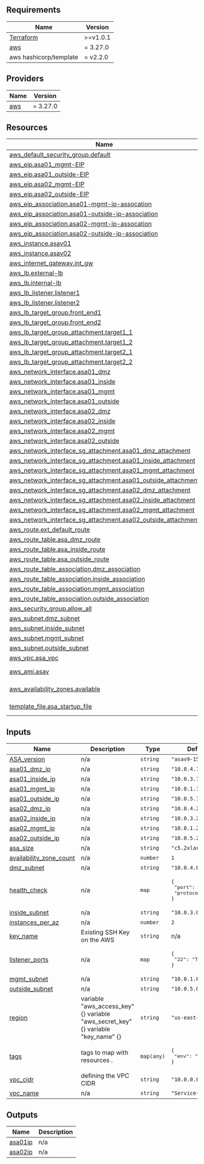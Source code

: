 

<!-- BEGIN_TF_DOCS -->
## Requirements

| Name | Version |
|------|---------|
| [Terraform](https://learn.hashicorp.com/terraform/getting-started/install.html) | >=v1.0.1 |
| <a name="requirement_aws"></a> [aws](#requirement\_aws) | = 3.27.0 |
| aws hashicorp/template | = v2.2.0 |

## Providers

| Name | Version |
|------|---------|
| <a name="provider_aws"></a> [aws](#provider\_aws) | = 3.27.0 |

## Resources

| Name | Type |
|------|------|
| [aws_default_security_group.default](https://registry.terraform.io/providers/hashicorp/aws/latest/docs/resources/default_security_group) | resource |
| [aws_eip.asa01_mgmt-EIP](https://registry.terraform.io/providers/hashicorp/aws/latest/docs/resources/eip) | resource |
| [aws_eip.asa01_outside-EIP](https://registry.terraform.io/providers/hashicorp/aws/latest/docs/resources/eip) | resource |
| [aws_eip.asa02_mgmt-EIP](https://registry.terraform.io/providers/hashicorp/aws/latest/docs/resources/eip) | resource |
| [aws_eip.asa02_outside-EIP](https://registry.terraform.io/providers/hashicorp/aws/latest/docs/resources/eip) | resource |
| [aws_eip_association.asa01-mgmt-ip-assocation](https://registry.terraform.io/providers/hashicorp/aws/latest/docs/resources/eip_association) | resource |
| [aws_eip_association.asa01-outside-ip-association](https://registry.terraform.io/providers/hashicorp/aws/latest/docs/resources/eip_association) | resource |
| [aws_eip_association.asa02-mgmt-ip-assocation](https://registry.terraform.io/providers/hashicorp/aws/latest/docs/resources/eip_association) | resource |
| [aws_eip_association.asa02-outside-ip-association](https://registry.terraform.io/providers/hashicorp/aws/latest/docs/resources/eip_association) | resource |
| [aws_instance.asav01](https://registry.terraform.io/providers/hashicorp/aws/latest/docs/resources/instance) | resource |
| [aws_instance.asav02](https://registry.terraform.io/providers/hashicorp/aws/latest/docs/resources/instance) | resource |
| [aws_internet_gateway.int_gw](https://registry.terraform.io/providers/hashicorp/aws/latest/docs/resources/internet_gateway) | resource |
| [aws_lb.external-lb](https://registry.terraform.io/providers/hashicorp/aws/latest/docs/resources/lb) | resource |
| [aws_lb.internal-lb](https://registry.terraform.io/providers/hashicorp/aws/latest/docs/resources/lb) | resource |
| [aws_lb_listener.listener1](https://registry.terraform.io/providers/hashicorp/aws/latest/docs/resources/lb_listener) | resource |
| [aws_lb_listener.listener2](https://registry.terraform.io/providers/hashicorp/aws/latest/docs/resources/lb_listener) | resource |
| [aws_lb_target_group.front_end1](https://registry.terraform.io/providers/hashicorp/aws/latest/docs/resources/lb_target_group) | resource |
| [aws_lb_target_group.front_end2](https://registry.terraform.io/providers/hashicorp/aws/latest/docs/resources/lb_target_group) | resource |
| [aws_lb_target_group_attachment.target1_1](https://registry.terraform.io/providers/hashicorp/aws/latest/docs/resources/lb_target_group_attachment) | resource |
| [aws_lb_target_group_attachment.target1_2](https://registry.terraform.io/providers/hashicorp/aws/latest/docs/resources/lb_target_group_attachment) | resource |
| [aws_lb_target_group_attachment.target2_1](https://registry.terraform.io/providers/hashicorp/aws/latest/docs/resources/lb_target_group_attachment) | resource |
| [aws_lb_target_group_attachment.target2_2](https://registry.terraform.io/providers/hashicorp/aws/latest/docs/resources/lb_target_group_attachment) | resource |
| [aws_network_interface.asa01_dmz](https://registry.terraform.io/providers/hashicorp/aws/latest/docs/resources/network_interface) | resource |
| [aws_network_interface.asa01_inside](https://registry.terraform.io/providers/hashicorp/aws/latest/docs/resources/network_interface) | resource |
| [aws_network_interface.asa01_mgmt](https://registry.terraform.io/providers/hashicorp/aws/latest/docs/resources/network_interface) | resource |
| [aws_network_interface.asa01_outside](https://registry.terraform.io/providers/hashicorp/aws/latest/docs/resources/network_interface) | resource |
| [aws_network_interface.asa02_dmz](https://registry.terraform.io/providers/hashicorp/aws/latest/docs/resources/network_interface) | resource |
| [aws_network_interface.asa02_inside](https://registry.terraform.io/providers/hashicorp/aws/latest/docs/resources/network_interface) | resource |
| [aws_network_interface.asa02_mgmt](https://registry.terraform.io/providers/hashicorp/aws/latest/docs/resources/network_interface) | resource |
| [aws_network_interface.asa02_outside](https://registry.terraform.io/providers/hashicorp/aws/latest/docs/resources/network_interface) | resource |
| [aws_network_interface_sg_attachment.asa01_dmz_attachment](https://registry.terraform.io/providers/hashicorp/aws/latest/docs/resources/network_interface_sg_attachment) | resource |
| [aws_network_interface_sg_attachment.asa01_inside_attachment](https://registry.terraform.io/providers/hashicorp/aws/latest/docs/resources/network_interface_sg_attachment) | resource |
| [aws_network_interface_sg_attachment.asa01_mgmt_attachment](https://registry.terraform.io/providers/hashicorp/aws/latest/docs/resources/network_interface_sg_attachment) | resource |
| [aws_network_interface_sg_attachment.asa01_outside_attachment](https://registry.terraform.io/providers/hashicorp/aws/latest/docs/resources/network_interface_sg_attachment) | resource |
| [aws_network_interface_sg_attachment.asa02_dmz_attachment](https://registry.terraform.io/providers/hashicorp/aws/latest/docs/resources/network_interface_sg_attachment) | resource |
| [aws_network_interface_sg_attachment.asa02_inside_attachment](https://registry.terraform.io/providers/hashicorp/aws/latest/docs/resources/network_interface_sg_attachment) | resource |
| [aws_network_interface_sg_attachment.asa02_mgmt_attachment](https://registry.terraform.io/providers/hashicorp/aws/latest/docs/resources/network_interface_sg_attachment) | resource |
| [aws_network_interface_sg_attachment.asa02_outside_attachment](https://registry.terraform.io/providers/hashicorp/aws/latest/docs/resources/network_interface_sg_attachment) | resource |
| [aws_route.ext_default_route](https://registry.terraform.io/providers/hashicorp/aws/latest/docs/resources/route) | resource |
| [aws_route_table.asa_dmz_route](https://registry.terraform.io/providers/hashicorp/aws/latest/docs/resources/route_table) | resource |
| [aws_route_table.asa_inside_route](https://registry.terraform.io/providers/hashicorp/aws/latest/docs/resources/route_table) | resource |
| [aws_route_table.asa_outside_route](https://registry.terraform.io/providers/hashicorp/aws/latest/docs/resources/route_table) | resource |
| [aws_route_table_association.dmz_association](https://registry.terraform.io/providers/hashicorp/aws/latest/docs/resources/route_table_association) | resource |
| [aws_route_table_association.inside_association](https://registry.terraform.io/providers/hashicorp/aws/latest/docs/resources/route_table_association) | resource |
| [aws_route_table_association.mgmt_association](https://registry.terraform.io/providers/hashicorp/aws/latest/docs/resources/route_table_association) | resource |
| [aws_route_table_association.outside_association](https://registry.terraform.io/providers/hashicorp/aws/latest/docs/resources/route_table_association) | resource |
| [aws_security_group.allow_all](https://registry.terraform.io/providers/hashicorp/aws/latest/docs/resources/security_group) | resource |
| [aws_subnet.dmz_subnet](https://registry.terraform.io/providers/hashicorp/aws/latest/docs/resources/subnet) | resource |
| [aws_subnet.inside_subnet](https://registry.terraform.io/providers/hashicorp/aws/latest/docs/resources/subnet) | resource |
| [aws_subnet.mgmt_subnet](https://registry.terraform.io/providers/hashicorp/aws/latest/docs/resources/subnet) | resource |
| [aws_subnet.outside_subnet](https://registry.terraform.io/providers/hashicorp/aws/latest/docs/resources/subnet) | resource |
| [aws_vpc.asa_vpc](https://registry.terraform.io/providers/hashicorp/aws/latest/docs/resources/vpc) | resource |
| [aws_ami.asav](https://registry.terraform.io/providers/hashicorp/aws/latest/docs/data-sources/ami) | data source |
| [aws_availability_zones.available](https://registry.terraform.io/providers/hashicorp/aws/latest/docs/data-sources/availability_zones) | data source |
| [template_file.asa_startup_file](https://registry.terraform.io/providers/hashicorp/template/latest/docs/data-sources/file) | data source |

## Inputs

| Name | Description | Type | Default | Required |
|------|-------------|------|---------|:--------:|
| <a name="input_ASA_version"></a> [ASA\_version](#input\_ASA\_version) | n/a | `string` | `"asav9-15-1"` | no |
| <a name="input_asa01_dmz_ip"></a> [asa01\_dmz\_ip](#input\_asa01\_dmz\_ip) | n/a | `string` | `"10.0.4.10"` | no |
| <a name="input_asa01_inside_ip"></a> [asa01\_inside\_ip](#input\_asa01\_inside\_ip) | n/a | `string` | `"10.0.3.10"` | no |
| <a name="input_asa01_mgmt_ip"></a> [asa01\_mgmt\_ip](#input\_asa01\_mgmt\_ip) | n/a | `string` | `"10.0.1.10"` | no |
| <a name="input_asa01_outside_ip"></a> [asa01\_outside\_ip](#input\_asa01\_outside\_ip) | n/a | `string` | `"10.0.5.10"` | no |
| <a name="input_asa02_dmz_ip"></a> [asa02\_dmz\_ip](#input\_asa02\_dmz\_ip) | n/a | `string` | `"10.0.4.20"` | no |
| <a name="input_asa02_inside_ip"></a> [asa02\_inside\_ip](#input\_asa02\_inside\_ip) | n/a | `string` | `"10.0.3.20"` | no |
| <a name="input_asa02_mgmt_ip"></a> [asa02\_mgmt\_ip](#input\_asa02\_mgmt\_ip) | n/a | `string` | `"10.0.1.20"` | no |
| <a name="input_asa02_outside_ip"></a> [asa02\_outside\_ip](#input\_asa02\_outside\_ip) | n/a | `string` | `"10.0.5.20"` | no |
| <a name="input_asa_size"></a> [asa\_size](#input\_asa\_size) | n/a | `string` | `"c5.2xlarge"` | no |
| <a name="input_availability_zone_count"></a> [availability\_zone\_count](#input\_availability\_zone\_count) | n/a | `number` | `1` | no |
| <a name="input_dmz_subnet"></a> [dmz\_subnet](#input\_dmz\_subnet) | n/a | `string` | `"10.0.4.0/24"` | no |
| <a name="input_health_check"></a> [health\_check](#input\_health\_check) | n/a | `map` | <pre>{<br>  "port": 22,<br>  "protocol": "TCP"<br>}</pre> | no |
| <a name="input_inside_subnet"></a> [inside\_subnet](#input\_inside\_subnet) | n/a | `string` | `"10.0.3.0/24"` | no |
| <a name="input_instances_per_az"></a> [instances\_per\_az](#input\_instances\_per\_az) | n/a | `number` | `2` | no |
| <a name="input_key_name"></a> [key\_name](#input\_key\_name) | Existing SSH Key on the AWS | `string` | n/a | yes |
| <a name="input_listener_ports"></a> [listener\_ports](#input\_listener\_ports) | n/a | `map` | <pre>{<br>  "22": "TCP"<br>}</pre> | no |
| <a name="input_mgmt_subnet"></a> [mgmt\_subnet](#input\_mgmt\_subnet) | n/a | `string` | `"10.0.1.0/24"` | no |
| <a name="input_outside_subnet"></a> [outside\_subnet](#input\_outside\_subnet) | n/a | `string` | `"10.0.5.0/24"` | no |
| <a name="input_region"></a> [region](#input\_region) | variable "aws\_access\_key" {} variable "aws\_secret\_key" {} variable "key\_name" {} | `string` | `"us-east-1"` | no |
| <a name="input_tags"></a> [tags](#input\_tags) | tags to map with resources . | `map(any)` | <pre>{<br>  "env": "dev"<br>}</pre> | no |
| <a name="input_vpc_cidr"></a> [vpc\_cidr](#input\_vpc\_cidr) | defining the VPC CIDR | `string` | `"10.0.0.0/16"` | no |
| <a name="input_vpc_name"></a> [vpc\_name](#input\_vpc\_name) | n/a | `string` | `"Service-VPC"` | no |


## Outputs

| Name | Description |
|------|-------------|
| <a name="output_asa01ip"></a> [asa01ip](#output\_asa01ip) | n/a |
| <a name="output_asa02ip"></a> [asa02ip](#output\_asa02ip) | n/a |
<!-- END_TF_DOCS -->
